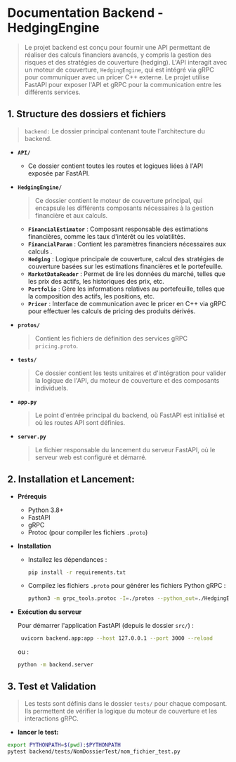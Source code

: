 # **Documentation Backend - HedgingEngine**

> Le projet backend est conçu pour fournir une API permettant de réaliser des calculs financiers avancés, y compris la gestion des risques et des stratégies de couverture (hedging). L'API interagit avec un moteur de couverture, `HedgingEngine`, qui est intégré via gRPC pour communiquer avec un pricer C++ externe. Le projet utilise FastAPI pour exposer l'API et gRPC pour la communication entre les différents services.

## 1. **Structure des dossiers et fichiers**

> `backend:` Le dossier principal contenant toute l'architecture du backend.

-   **`API/`**

    -   Ce dossier contient toutes les routes et logiques liées à l'API exposée par FastAPI.

-   **`HedgingEngine/`**

    > Ce dossier contient le moteur de couverture principal, qui encapsule les différents composants nécessaires à la gestion financière et aux calculs.

    -   **`FinancialEstimator`** : Composant responsable des estimations financières, comme les taux d'intérêt ou les volatilités.
    -   **`FinancialParam`** : Contient les paramètres financiers nécessaires aux calculs .
    -   **`Hedging`** : Logique principale de couverture, calcul des stratégies de couverture basées sur les estimations financières et le portefeuille.
    -   **`MarketDataReader`** : Permet de lire les données du marché, telles que les prix des actifs, les historiques des prix, etc.
    -   **`Portfolio`** : Gère les informations relatives au portefeuille, telles que la composition des actifs, les positions, etc.
    -   **`Pricer`** : Interface de communication avec le pricer en C++ via gRPC pour effectuer les calculs de pricing des produits dérivés.

-   **`protos/`**

    > Contient les fichiers de définition des services gRPC `pricing.proto`.

-   **`tests/`**

    > Ce dossier contient les tests unitaires et d'intégration pour valider la logique de l'API, du moteur de couverture et des composants individuels.

-   **`app.py`**

    > Le point d'entrée principal du backend, où FastAPI est initialisé et où les routes API sont définies.

-   **`server.py`**

    > Le fichier responsable du lancement du serveur FastAPI, où le serveur web est configuré et démarré.

## 2. **Installation et Lancement:**

-   **Prérequis**

    -   Python 3.8+
    -   FastAPI
    -   gRPC
    -   Protoc (pour compiler les fichiers `.proto`)

-   **Installation**

    -   Installez les dépendances :

        ```bash
        pip install -r requirements.txt
        ```

    -   Compilez les fichiers `.proto` pour générer les fichiers Python gRPC :
        ```bash
        python3 -m grpc_tools.protoc -I=./protos --python_out=./HedgingEngine/Pricer --grpc_python_out=./HedgingEngine/Pricer ./protos/pricing.proto
        ```

-   **Exécution du serveur**

    Pour démarrer l'application FastAPI (depuis le dossier `src/`) :

    ```bash
     uvicorn backend.app:app --host 127.0.0.1 --port 3000 --reload
    ```

    ou :

    ```bash
    python -m backend.server
    ```

## 3. **Test et Validation**

> Les tests sont définis dans le dossier `tests/` pour chaque composant. Ils permettent de vérifier la logique du moteur de couverture et les interactions gRPC.

-   **lancer le test:**

```bash
export PYTHONPATH=$(pwd):$PYTHONPATH
pytest backend/tests/NomDossierTest/nom_fichier_test.py
```
